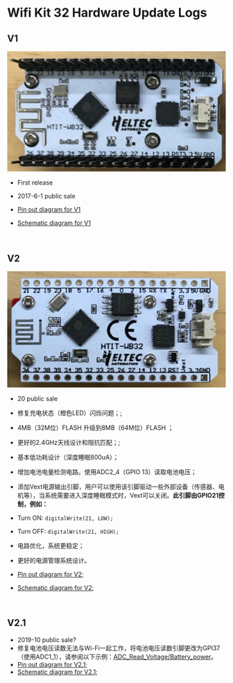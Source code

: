 # Wifi Kit 32  Hardware Update Logs

## V1

![](img/hardware_update_log/01.png)

- First release
- 2017-6-1 public sale

- [Pin out diagram for V1](http://resource.heltec.cn/download/WiFi_Kit_32/WIFI%20Kit%2032_pinoutDiagram_V1.pdf)
- [Schematic diagram for V1](http://resource.heltec.cn/download/WiFi_Kit_32/WIFI_Kit_32_Schematic_diagram_V1.PDF)

&nbsp;

## V2

![](img/hardware_update_log/02.png)

- 20 public sale
- 修复充电状态（橙色LED）闪烁问题；;
- 4MB（32M位）FLASH 升级到8MB（64M位）FLASH ；
- 更好的2.4GHz天线设计和阻抗匹配；;
- 基本低功耗设计（深度睡眠800uA）；
- 增加电池电量检测电路。使用ADC2_4（GPIO 13）读取电池电压；
- 添加Vext电源输出引脚，用户可以使用该引脚驱动一些外部设备（传感器、电机等），当系统需要进入深度睡眠模式时，Vext可以关闭。**此引脚由GPIO21控制，例如：**
- Turn ON: `digitalWrite(21, LOW);`
  
- Turn OFF: `digitalWrite(21, HIGH);`
- 电路优化，系统更稳定；
- 更好的电源管理系统设计。
- [Pin out diagram for V2](http://resource.heltec.cn/download/WiFi_Kit_32/WIFI_Kit_32_pinoutDiagram_V2.pdf);
- [Schematic diagram for V2](http://resource.heltec.cn/download/WiFi_Kit_32/WIFI_Kit_32_Schematic_diagram_V2.pdf);

&nbsp;

## V2.1

- 2019-10 public sale?
- 修复电池电压读数无法与Wi-Fi一起工作，将电池电压读数引脚更改为GPI37（使用ADC1_1），请参阅以下示例：[ADC_Read_Voltage/Battery_power](https://github.com/HelTecAutomation/Heltec_ESP32/blob/master/examples/ESP32/ADC_Read_Voltage/Battery_power/Battery_power.ino)。
- [Pin out diagram for V2.1]();
- [Schematic diagram for V2.1]();



